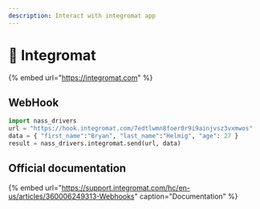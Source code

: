 ```yaml
---
description: Interact with integromat app
---
```


# 🤖 Integromat

{% embed url="https://integromat.com" %}

## WebHook

```python
import nass_drivers
url = "https://hook.integromat.com/7edtlwmn8foer0r9i9ainjvsz3vxmwos"
data = { "first_name":"Bryan", "last_name":"Helmig", "age": 27 }
result = nass_drivers.integromat.send(url, data)
```

## Official documentation

{% embed url="https://support.integromat.com/hc/en-us/articles/360006249313-Webhooks" caption="Documentation" %}

